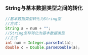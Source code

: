 ### String与基本数据类型之间的转化

```java
//基本数据类型转化为String型
//方式：
String a = num + "";
//String怎样转化为基本数据类型
//方式
int num = Integer.parseInt(a);
double c = Double.parseDouble(a);
```

